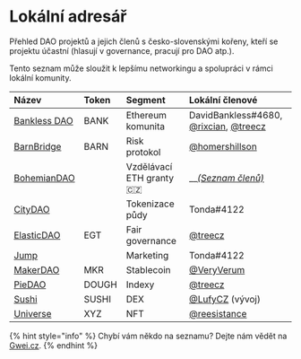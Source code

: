 # Lokální adresář

Přehled DAO projektů a jejich členů s česko-slovenskými kořeny, kteří se projektu účastní \(hlasují v governance, pracují pro DAO atp.\).

Tento seznam může sloužit k lepšímu networkingu a spolupráci v rámci lokální komunity.

| Název | Token | Segment | Lokální členové |
| :--- | :--- | :--- | :--- |
| [Bankless DAO](https://www.bankless.community/) | BANK | Ethereum komunita | DavidBankless\#4680, [@rixcian](https://twitter.com/rixcian), [@treecz](https://twitter.com/treecz) |
| [BarnBridge](https://barnbridge.com/) | BARN | Risk protokol | [@homershillson](https://twitter.com/homershillson) |
| [BohemianDAO](https://bohemiandao.cz) |  | Vzdělávací ETH granty 🇨🇿 | \_\_[_\(Seznam členů\)_](https://app.daohaus.club/dao/0x64/0xf762ace2c215fdad031b33c656982718c4084786/members) |
| [CityDAO](https://twitter.com/CityDao) |  | Tokenizace půdy | Tonda\#4122 |
| [ElasticDAO](https://elasticdao.org/) | EGT | Fair governance | [@treecz](https://twitter.com/treecz) |
| [Jump](https://www.joinjump.community/) |  | Marketing | Tonda\#4122 |
| [MakerDAO](https://makerdao.com/en/) | MKR | Stablecoin | [@VeryVerum](https://twitter.com/VeryVerum) |
| [PieDAO](https://www.piedao.org/) | DOUGH | Indexy | [@treecz](https://twitter.com/treecz) |
| [Sushi](https://sushi.com/) | SUSHI | DEX | [@LufyCZ](https://twitter.com/LufyCZ) \(vývoj\) |
| [Universe](https://universe.xyz/) | XYZ | NFT | [@reesistance](https://twitter.com/reesistancee) |

{% hint style="info" %}
Chybí vám někdo na seznamu? Dejte nám vědět na [Gwei.cz](https://gwei.cz).
{% endhint %}

